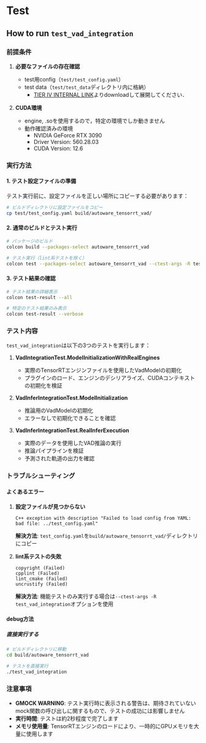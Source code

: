 # Test

## How to run `test_vad_integration`

### 前提条件

1. **必要なファイルの存在確認**
   - test用config（`test/test_config.yaml`）
   - test data（`test/test_data`ディレクトリ内に格納）
      - [TIER IV INTERNAL LINK](https://drive.google.com/file/d/1Y5nA-0As0K4sk-l68v2Qku_c5XfTF3rs/view?usp=drive_link)よりdownloadして展開してください．

2. **CUDA環境**
   - engine, .soを使用するので，特定の環境でしか動きません
   - 動作確認済みの環境
     - NVIDIA GeForce RTX 3090
     - Driver Version: 560.28.03
     - CUDA Version: 12.6

### 実行方法

#### 1. テスト設定ファイルの準備

テスト実行前に、設定ファイルを正しい場所にコピーする必要があります：

```bash
# ビルドディレクトリに設定ファイルをコピー
cp test/test_config.yaml build/autoware_tensorrt_vad/
```

#### 2. 通常のビルドとテスト実行

```bash
# パッケージのビルド
colcon build --packages-select autoware_tensorrt_vad

# テスト実行（lint系テストを除く）
colcon test --packages-select autoware_tensorrt_vad --ctest-args -R test_vad_integration test_vad_interface
```

#### 3. テスト結果の確認

```bash
# テスト結果の詳細表示
colcon test-result --all

# 特定のテスト結果のみ表示
colcon test-result --verbose
```

### テスト内容

`test_vad_integration`は以下の3つのテストを実行します：

1. **VadIntegrationTest.ModelInitializationWithRealEngines**
   - 実際のTensorRTエンジンファイルを使用したVadModelの初期化
   - プラグインのロード、エンジンのデシリアライズ、CUDAコンテキストの初期化を検証

2. **VadInferIntegrationTest.ModelInitialization**
   - 推論用のVadModelの初期化
   - エラーなしで初期化できることを確認

3. **VadInferIntegrationTest.RealInferExecution**
   - 実際のデータを使用したVAD推論の実行
   - 推論パイプラインを検証
   - 予測された軌道の出力を確認

### トラブルシューティング

#### よくあるエラー

1. **設定ファイルが見つからない**
   ```
   C++ exception with description "Failed to load config from YAML: bad file: ../test_config.yaml"
   ```
   **解決方法**: `test_config.yaml`を`build/autoware_tensorrt_vad/`ディレクトリにコピー

2. **lint系テストの失敗**
   ```
   copyright (Failed)
   cpplint (Failed)
   lint_cmake (Failed)
   uncrustify (Failed)
   ```
   **解決方法**: 機能テストのみ実行する場合は`--ctest-args -R test_vad_integration`オプションを使用

#### debug方法

##### 直接実行する

```bash
# ビルドディレクトリに移動
cd build/autoware_tensorrt_vad

# テストを直接実行
./test_vad_integration
```



### 注意事項

- **GMOCK WARNING**: テスト実行時に表示される警告は、期待されていないmock関数の呼び出しに関するもので、テストの成功には影響しません
- **実行時間**: テストは約2秒程度で完了します
- **メモリ使用量**: TensorRTエンジンのロードにより、一時的にGPUメモリを大量に使用します
